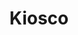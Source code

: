 ---
title: "Kiosco"
url: /ciudad-autonoma-de-buenos-aires/kiosco-aristobulo-del-valle/
shop: comodidad
---